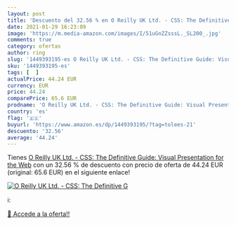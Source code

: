 ```yaml
---
layout: post
title: 'Descuento del 32.56 % en O Reilly UK Ltd. - CSS: The Definitive G'
date: 2021-01-29 16:23:09
image: 'https://m.media-amazon.com/images/I/51uGnZZsssL._SL200_.jpg'
comments: true
category: ofertas
author: ring
slug: '1449393195-es O Reilly UK Ltd. - CSS: The Definitive Guide: Visual...'
sku: '1449393195-es'
tags: [  ]
actualPrice: 44.24 EUR
currency: EUR
price: 44.24
comparePrice: 65.6 EUR
prodname: 'O Reilly UK Ltd. - CSS: The Definitive Guide: Visual Presentation for the Web'
country: 'es'
flag: '🇪🇸'
buyurl: 'https://www.amazon.es/dp/1449393195/?tag=tolees-21'
descuento: '32.56'
average: '44.24'
---
```


Tienes [O Reilly UK Ltd. - CSS: The Definitive Guide: Visual Presentation for the Web](https://www.amazon.es/dp/1449393195/?tag=tolees-21) con un 32.56 % de descuento con precio de oferta de 44.24 EUR (original: 65.6 EUR) en el siguiente enlace!

[![O Reilly UK Ltd. - CSS: The Definitive G](https://m.media-amazon.com/images/I/51uGnZZsssL._SL200_.jpg)](https://www.amazon.es/dp/1449393195/?tag=tolees-21)

ℹ️:


[🛒 Accede a la oferta!!](https://www.amazon.es/dp/1449393195/?tag=tolees-21)
